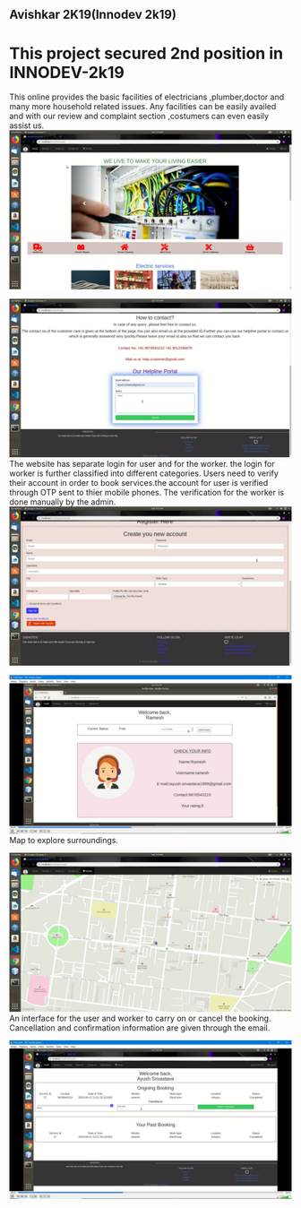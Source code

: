 ## Avishkar 2K19(Innodev 2k19)

# This project secured 2nd position in INNODEV-2k19


This online provides the basic facilities of electricians ,plumber,doctor and many more household related issues. Any facilities can be easily availed and with our review and complaint section ,costumers can even easily assist us. 
![Unable to display Screenshot](https://github.com/ayush-srivastava99/INNODEV-2K19/blob/master/Screenshot%20(115).png)

![Unable to display Screenshot](https://github.com/ayush-srivastava99/INNODEV-2K19/blob/master/Screenshot%20(139).png)
The website has separate login for user and for the worker. the login for worker is further classified into different categories.
Users need to verify their account in order to book services.the account for user is verified through OTP sent to thier mobile phones.
The verification for the worker is done manually by the admin.
![Unable to display Screenshot](https://github.com/ayush-srivastava99/INNODEV-2K19/blob/master/Screenshot%20(140).png)


![Unable to display Screenshot](https://github.com/ayush-srivastava99/INNODEV-2K19/blob/master/Screenshot%20(146).png)
Map to explore surroundings.

![Unable to display Screenshot](https://github.com/ayush-srivastava99/INNODEV-2K19/blob/master/Screenshot%20(142).png)
An interface for the user and worker to carry on or cancel the booking.
Cancellation and confirmation information are given through the email.

![Unable to display Screenshot](https://github.com/ayush-srivastava99/INNODEV-2K19/blob/master/Screenshot%20(145).png)
